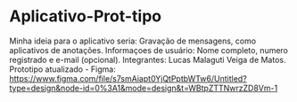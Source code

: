 # Aplicativo-Prot-tipo
Minha ideia para o aplicativo seria:
Gravação de mensagens, como aplicativos de anotações.
Informaçoes de usuário: Nome completo, numero registrado e e-mail (opcional).
Integrantes: Lucas Malaguti Veiga de Matos.
Prototipo atualizado - Figma:  https://www.figma.com/file/s7smAiapt0YjQtPptbWTw6/Untitled?type=design&node-id=0%3A1&mode=design&t=WBtpZTTNwrzZD8Vm-1
